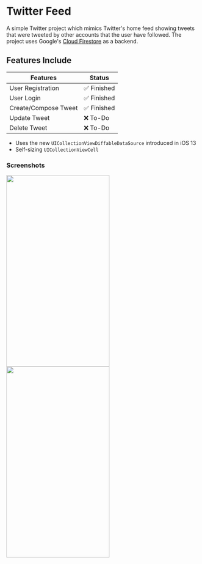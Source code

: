 # Twitter Feed

A simple Twitter project which mimics Twitter's home feed showing tweets that were tweeted by other accounts that the user have followed. The project uses Google's [Cloud Firestore](https://firebase.google.com/docs/firestore) as a backend.

## Features Include


Features     | Status
------------ | -------------
User Registration | ✅ Finished
User Login | ✅ Finished
Create/Compose Tweet | ✅ Finished
Update Tweet | ❌ To-Do
Delete Tweet | ❌ To-Do

* Uses the new `UICollectionViewDiffableDataSource` introduced in iOS 13
* Self-sizing `UICollectionViewCell`

### Screenshots
<img align="left" src="Screenshots/screen1.png" width="270" height="500" />
<img align="left" src="Screenshots/screen2.png" width="270" height="500" />